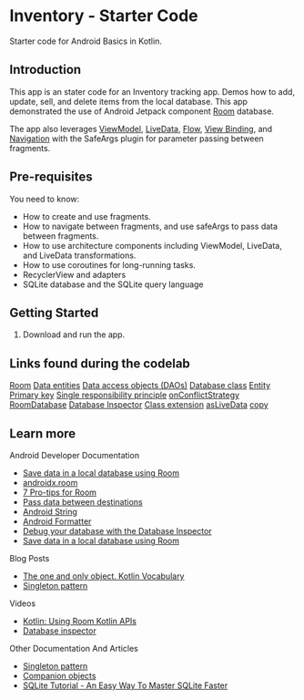 Inventory - Starter Code
==================================

Starter code for Android Basics in Kotlin.

Introduction
------------

This app is an stater code for an Inventory tracking app. Demos how to add, update, sell, and delete
 items from the local database.
This app demonstrated
the use of Android Jetpack component [Room](https://developer.android.com/training/data-storage/room) database.  

The app also leverages [ViewModel](https://developer.android.com/topic/libraries/architecture/viewmodel),
[LiveData](https://developer.android.com/topic/libraries/architecture/livedata),
[Flow](https://developer.android.com/kotlin/flow),
[View Binding](https://developer.android.com/topic/libraries/view-binding),
and [Navigation](https://developer.android.com/topic/libraries/architecture/navigation/)
with the SafeArgs plugin for parameter passing between fragments.

Pre-requisites
--------------

You need to know:
- How to create and use fragments.
- How to navigate between fragments, and use safeArgs to pass data between fragments.
- How to use architecture components including ViewModel, LiveData, and LiveData transformations.
- How to use coroutines for long-running tasks.
- RecyclerView and adapters
- SQLite database and the SQLite query language


Getting Started
---------------

1. Download and run the app.

Links found during the codelab
------------------------------

[Room](https://developer.android.com/topic/libraries/architecture/room)
[Data entities](https://developer.android.com/training/data-storage/room/defining-data)
[Data access objects (DAOs)](https://developer.android.com/training/data-storage/room/accessing-data)
[Database class](https://developer.android.com/reference/kotlin/androidx/room/Database)
[Entity](https://developer.android.com/reference/androidx/room/Entity)
[Primary key](https://developer.android.com/reference/androidx/room/PrimaryKey)
[Single responsibility principle](https://en.wikipedia.org/wiki/Single-responsibility_principle)
[onConflictStrategy](https://developer.android.com/reference/androidx/room/OnConflictStrategy.html)
[RoomDatabase](https://developer.android.com/reference/androidx/room/RoomDatabase)
[Database Inspector](https://developer.android.com/studio/inspect/database)
[Class extension](https://kotlinlang.org/docs/extensions.html)
[asLiveData](https://developer.android.com/reference/kotlin/androidx/lifecycle/package-summary#aslivedata)
[copy](https://kotlinlang.org/docs/data-classes.html#copying)

Learn more
----------
Android Developer Documentation
- [Save data in a local database using Room](https://developer.android.com/training/data-storage/room)
- [androidx.room](https://developer.android.com/reference/androidx/room/package-summary)
- [7 Pro-tips for Room](https://medium.com/androiddevelopers/7-pro-tips-for-room-fbadea4bfbd1)
- [Pass data between destinations](https://developer.android.com/guide/navigation/navigation-pass-data)
- [Android String](https://developer.android.com/reference/java/lang/String#format(java.lang.String,%20java.lang.Object...))
- [Android Formatter](https://developer.android.com/reference/java/util/Formatter)
- [Debug your database with the Database Inspector](https://developer.android.com/studio/inspect/database)
- [Save data in a local database using Room](https://developer.android.com/training/data-storage/room)

Blog Posts
- [The one and only object. Kotlin Vocabulary](https://medium.com/androiddevelopers/the-one-and-only-object-5dfd2cf7ab9b)
- [Singleton pattern](https://en.wikipedia.org/wiki/Singleton_pattern)

Videos
- [Kotlin: Using Room Kotlin APIs](https://www.youtube.com/watch?v=vsDkhRTMdA0)
- [Database inspector](https://www.youtube.com/watch?v=UMc7Tu0nKYQ)

Other Documentation And Articles
- [Singleton pattern](https://en.wikipedia.org/wiki/Singleton_pattern)
- [Companion objects](https://kotlinlang.org/docs/reference/object-declarations.html)
- [SQLite Tutorial - An Easy Way To Master SQLite Faster](https://www.sqlitetutorial.net/)
